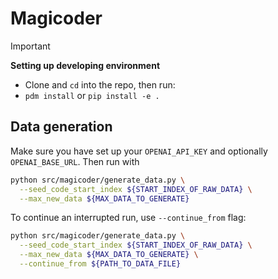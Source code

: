 # Magicoder

> [!IMPORTANT]
> **Setting up developing environment**
> - Clone and `cd` into the repo, then run:
> - `pdm install` or `pip install -e .`

## Data generation

Make sure you have set up your `OPENAI_API_KEY` and optionally `OPENAI_BASE_URL`. Then run with

```bash
python src/magicoder/generate_data.py \
  --seed_code_start_index ${START_INDEX_OF_RAW_DATA} \
  --max_new_data ${MAX_DATA_TO_GENERATE}
```

To continue an interrupted run, use `--continue_from` flag:

```bash
python src/magicoder/generate_data.py \
  --seed_code_start_index ${START_INDEX_OF_RAW_DATA} \
  --max_new_data ${MAX_DATA_TO_GENERATE} \
  --continue_from ${PATH_TO_DATA_FILE}
```
